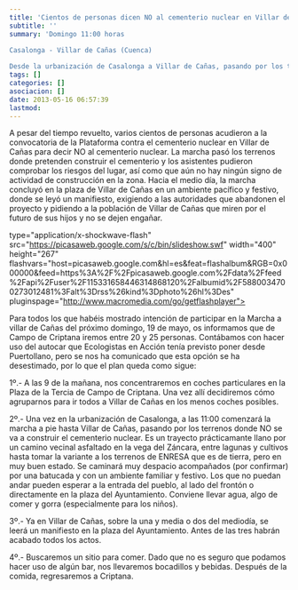 ```yaml
---
title: 'Cientos de personas dicen NO al cementerio nuclear en Villar de Cañas'
subtitle: ''
summary: 'Domingo 11:00 horas
	
Casalonga - Villar de Cañas (Cuenca)

Desde la urbanización de Casalonga a Villar de Cañas, pasando por los terrenos comprados donde NO se va a hacer el ATC.'
tags: []
categories: []
asociacion: []
date: 2013-05-16 06:57:39
lastmod:
---
```


A pesar del tiempo revuelto, varios cientos de personas acudieron a la convocatoria de la Plataforma contra el cementerio nuclear en Villar de Cañas para decir NO al cementerio nuclear. La marcha pasó los terrenos donde pretenden construir el cementerio y los asistentes pudieron comprobar los riesgos del lugar, así como que aún no hay ningún signo de actividad de construcción en la zona. Hacia el medio día, la marcha concluyó en la plaza de Villar de Cañas en un ambiente pacífico y festivo, donde se leyó un manifiesto, exigiendo a las autoridades que abandonen el proyecto y pidiendo a la población de Villar de Cañas que miren por el futuro de sus hijos y no se dejen engañar. 

type="application/x-shockwave-flash" src="https://picasaweb.google.com/s/c/bin/slideshow.swf" width="400" height="267" flashvars="host=picasaweb.google.com&hl=es&feat=flashalbum&RGB=0x000000&feed=https%3A%2F%2Fpicasaweb.google.com%2Fdata%2Ffeed%2Fapi%2Fuser%2F115331658446314868120%2Falbumid%2F5880034700273012481%3Falt%3Drss%26kind%3Dphoto%26hl%3Des" pluginspage="http://www.macromedia.com/go/getflashplayer"></embed>




Para todos los que habéis mostrado intención de participar en la Marcha a villar de Cañas del próximo domingo, 19 de mayo, os informamos  que de Campo de Criptana iremos entre 20 y 25 personas. Contábamos con hacer uso del autocar que Ecologistas en Acción tenía previsto poner desde Puertollano, pero se nos ha comunicado que esta opción se ha desestimado, por lo que el plan queda como sigue:

1º.- A las 9 de la mañana, nos concentraremos en coches particulares en la Plaza de la Tercia de Campo de Criptana. Una vez allí decidiremos cómo agruparnos para ir todos a Villar de Cañas en los menos coches posibles.

2º.- Una vez en la urbanización de Casalonga, a las 11:00 comenzará la marcha a pie hasta Villar de Cañas, pasando por los terrenos donde NO se va a construir el cementerio nuclear. Es un trayecto prácticamante llano por un camino vecinal asfaltado en la vega del Záncara, entre lagunas y cultivos hasta tomar la variante a los terrenos de ENRESA que es de tierra, pero en muy buen estado. Se caminará muy despacio acompañados (por confirmar) por una batucada y con un ambiente familiar y festivo. Los que no puedan andar pueden esperar a la entrada del pueblo, al lado del frontón o directamente en la plaza del Ayuntamiento.  Conviene llevar agua, algo de comer y gorra (especialmente para los niños).

3º.- Ya en Villar de Cañas, sobre la una y media o dos del mediodía, se leerá un manifiesto en la plaza del Ayuntamiento. Antes de las tres habrán acabado todos los actos.

4º.- Buscaremos un sitio para comer. Dado que no es seguro que podamos hacer uso de algún bar, nos llevaremos bocadillos y bebidas. Después de la comida, regresaremos a Criptana.

